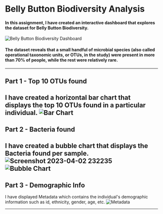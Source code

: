 # Belly Button Biodiversity Analysis

#### In this assignment, I have created an interactive dashboard that explores the dataset for Belly Button Biodiversity.
![Belly Button Biodiversity Dashboard](https://user-images.githubusercontent.com/119235680/229403453-5868a41b-3697-463c-8e1c-4c168c32763f.png)

#### The dataset reveals that a small handful of microbial species (also called operational taxonomic units, or OTUs, in the study) were present in more than 70% of people, while the rest were relatively rare.
-----------------------------------------------------------------------------------------------------------------------------------------------------------------------

## Part 1 - Top 10 OTUs found
I have created a horizontal bar chart that displays the top 10 OTUs found in a particular individual.
![Bar Chart](https://user-images.githubusercontent.com/119235680/229403650-6f8b4e48-0ca1-47e7-ab0d-3f73768ae48f.png)
-----------------------------------------------------------------------------------------------------------------------------------------------------------------------

## Part 2 - Bacteria found
I have created a bubble chart that displays the Bacteria found per sample.
![Screenshot 2023-04-02 232235](https://user-images.githubusercontent.com/119235680/229404317-2f1179cb-8aa7-400e-98ee-e9671aecafca.png)
![Bubble Chart](https://user-images.githubusercontent.com/119235680/229404334-dd74b6a3-356a-4e19-9f41-bdbce706fe93.png)
-----------------------------------------------------------------------------------------------------------------------------------------------------------------------

## Part 3 - Demographic Info
I have displayed Metadata which contains the individual's demographic information such as id, ethnicity, gender, age, etc.
![Metadata](https://user-images.githubusercontent.com/119235680/229403962-a5f933a3-ea2b-479d-a645-71efe351655f.png)

-----------------------------------------------------------------------------------------------------------------------------------------------------------------------
